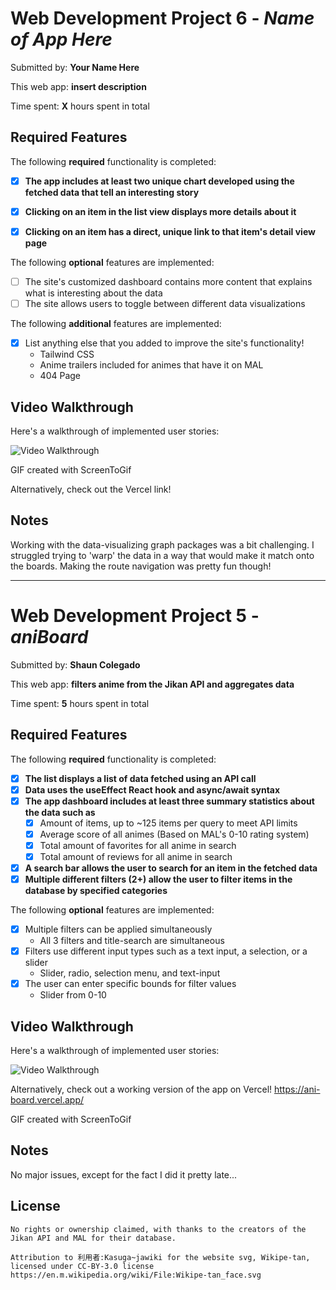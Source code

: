 # Web Development Project 6 - *Name of App Here*

Submitted by: **Your Name Here**

This web app: **insert description**

Time spent: **X** hours spent in total

## Required Features

The following **required** functionality is completed:

- [X] **The app includes at least two unique chart developed using the fetched data that tell an interesting story**
- [X] **Clicking on an item in the list view displays more details about it**
- [X] **Clicking on an item has a direct, unique link to that item's detail view page**


The following **optional** features are implemented:

- [ ] The site's customized dashboard contains more content that explains what is interesting about the data
- [ ] The site allows users to toggle between different data visualizations

The following **additional** features are implemented:

* [X] List anything else that you added to improve the site's functionality!
    * Tailwind CSS
    * Anime trailers included for animes that have it on MAL
    * 404 Page

## Video Walkthrough

Here's a walkthrough of implemented user stories:

<img src='walkthrough2.gif' title='Video Walkthrough' width='' alt='Video Walkthrough' />

GIF created with ScreenToGif

Alternatively, check out the Vercel link!

## Notes

Working with the data-visualizing graph packages was a bit challenging. I struggled trying to 'warp' the data in a way that would make it match onto the boards.
Making the route navigation was pretty fun though!



----

# Web Development Project 5 - *aniBoard*

Submitted by: **Shaun Colegado**

This web app: **filters anime from the Jikan API and aggregates data**

Time spent: **5** hours spent in total

## Required Features

The following **required** functionality is completed:

- [X] **The list displays a list of data fetched using an API call**
- [X] **Data uses the useEffect React hook and async/await syntax**
- [X] **The app dashboard includes at least three summary statistics about the data such as**
  - [X] Amount of items, up to ~125 items per query to meet API limits
  - [X] Average score of all animes (Based on MAL's 0-10 rating system)
  - [X] Total amount of favorites for all anime in search
  - [X] Total amount of reviews for all anime in search
- [X] **A search bar allows the user to search for an item in the fetched data**
- [X] **Multiple different filters (2+) allow the user to filter items in the database by specified categories**

The following **optional** features are implemented:

- [X] Multiple filters can be applied simultaneously
    - All 3 filters and title-search are simultaneous
- [X] Filters use different input types such as a text input, a selection, or a slider
    - Slider, radio, selection menu, and text-input
- [X] The user can enter specific bounds for filter values
    - Slider from 0-10

## Video Walkthrough

Here's a walkthrough of implemented user stories:

<img src='walkthrough.gif' title='Video Walkthrough' width='' alt='Video Walkthrough' />

Alternatively, check out a working version of the app on Vercel!
https://ani-board.vercel.app/

GIF created with ScreenToGif

## Notes

No major issues, except for the fact I did it pretty late...

## License

    No rights or ownership claimed, with thanks to the creators of the Jikan API and MAL for their database.

    Attribution to 利用者:Kasuga~jawiki for the website svg, Wikipe-tan, licensed under CC-BY-3.0 license
    https://en.m.wikipedia.org/wiki/File:Wikipe-tan_face.svg